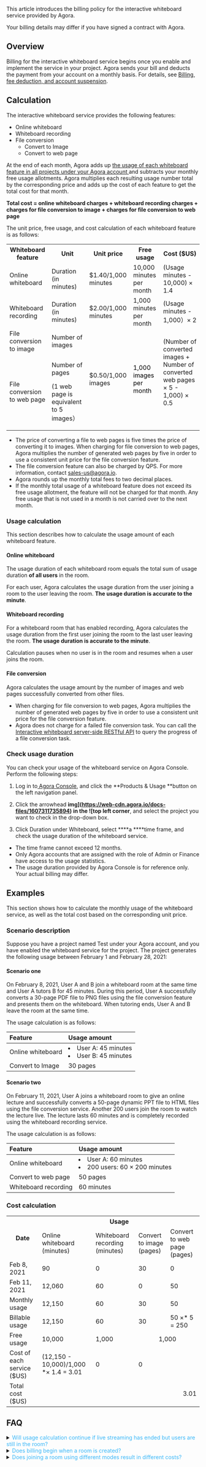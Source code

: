 This article introduces the billing policy for the interactive whiteboard service provided by Agora.

<div class="alert note">Your billing details may differ if you have signed a contract with Agora.</div>

## Overview

Billing for the interactive whiteboard service begins once you enable and implement the service in your project. Agora sends your bill and deducts the payment from your account on a monthly basis. For details, see [Billing, fee deduction, and account suspension](https://docs.agora.io/cn/faq/billing_account).

## Calculation

The interactive whiteboard service provides the following features:

- Online whiteboard
- Whiteboard recording
- File conversion
   - Convert to Image
   - Convert to web page

At the end of each month, Agora adds up [the usage of each whiteboard feature in all projects under your Agora account ](https://console.agora.io/)and subtracts your monthly free usage allotments. Agora multiplies each resulting usage number total by the corresponding price and adds up the cost of each feature to get the total cost for that month.

**Total cost = online whiteboard charges + whiteboard recording charges + charges for file conversion to image + charges for file conversion to web page**

The unit price, free usage, and cost calculation of each whiteboard feature is as follows:

<html>
    <head><meta http-equiv="Content-Type" content="text/html; charset=UTF-8">
        <title></title>
    </head>
    <body>
        <div class="table-wrap">
            <table class="wrapped confluenceTable">
                <colgroup>
                    <col>
                    <col>
                    <col>
                    <col>
                    <col>
                </colgroup>
                <tbody>
                    <tr>
                        <th class="confluenceTh">
                                                        Whiteboard feature</th>
                        <th class="confluenceTh"><span>
                                                        Unit</span></th>
                        <th colspan="1" class="confluenceTh">
                                                        Unit price
                        </th>
                        <th colspan="1" class="confluenceTh">
                                                        Free usage 
                        </th>
                        <th colspan="1" class="confluenceTh">
                                                        Cost ($US)
                        </th>
                    </tr>
                    <tr>
                        <td class="confluenceTd">
                                                        Online whiteboard
                        </td>
                        <td class="confluenceTd"><span class="inline-comment-marker" data-ref="d806330e-d051-4722-96ac-763b59a4eb01">
                                                        Duration (in minutes)</span></td>
                        <td colspan="1" class="confluenceTd">
                                                        $1.40/1,000 minutes
                        </td>
                        <td colspan="1" class="confluenceTd">
                                                        10,000 minutes per month
                        </td>
                        <td colspan="1" class="confluenceTd">
                                                        (Usage minutes - 10,000) × <span>1.4</span></td>
                    </tr>
                    <tr>
                        <td class="confluenceTd">
                                                        Whiteboard recording
                        </td>
                        <td class="confluenceTd"><span>
                                                        Duration (in minutes)</span></td>
                        <td colspan="1" class="confluenceTd">
                                                        $2.00<span>/1,000 minutes</span></td>
                        <td colspan="1" class="confluenceTd"><span>
                                                        1,000 minutes per month</span></td>
                        <td colspan="1" class="confluenceTd"><span>
                                                        (Usage minutes - 1,000）</span><span>× </span><span>2</span></td>
                    </tr>
                    <tr>
                        <td class="confluenceTd">
                                                        File conversion to image
                        </td>
                        <td class="confluenceTd">
                                                        Number of images
                        </td>
                        <td rowspan="2" class="confluenceTd">
                                                        $0.50/1,000 images
                        </td>
                        <td rowspan="2" class="confluenceTd">
                            <p><span style="color: rgb(0,0,0);">
                                                                1,000 images per month</span></p>
                        </td>
                        <td rowspan="2" class="confluenceTd">
                            <p>
                                                                (Number of converted images +<span style="letter-spacing: 0.0px;"> Number of converted web pages<span> × 5 - 1,000) × 0.5<span></span> <span></span></span></span></p>
                            <p>
                                <br>
                            </p>
                        </td>
                    </tr>
                    <tr>
                        <td colspan="1" class="confluenceTd">
                                                        File conversion to web page
                        </td>
                        <td colspan="1" class="confluenceTd">
                            <p>
                                                                Number of pages
                            </p>
                            <p><span>
                                                                (1 web page is equivalent to 5 images）</span></p>
                        </td>
                    </tr>
                </tbody>
            </table>
        </div>
    </body>
</html>


<div class="alert note"><ul>
	<li>The price of converting a file to web pages is five times the price of converting it to images. When charging for file conversion to web pages, Agora multiplies the number of generated web pages by five in order to use a consistent unit price for the file conversion feature.</li>
	<li>The file conversion feature can also be charged by QPS. For more information, contact <a href="mailto:sales@agora.io">sales-us@agora.io</a >.</li>
	<li>Agora rounds up the monthly total fees to two decimal places.</li>
	<li>If the monthly total usage of a whiteboard feature does not exceed its free usage allotment, the feature will not be charged for that month. Any free usage that is not used in a month is not carried over to the next month.</li></ul></div>

### Usage calculation

This section describes how to calculate the usage amount of each whiteboard feature.

#### Online whiteboard

The usage duration of each whiteboard room equals the total sum of usage duration **of all users** in the room.

For each user, Agora calculates the usage duration from the user joining a room to the user leaving the room.  **The usage duration is accurate to the minute**.

#### Whiteboard recording

For a whiteboard room that has enabled recording, Agora calculates the usage duration from the first user joining the room to the last user leaving the room.  **The usage duration is accurate to the minute**.

<div class="alert note">Calculation pauses when no user is in the room and resumes when a user joins the room.</div>

#### File conversion

Agora calculates the usage amount by the number of images and web pages successfully converted from other files.

<div class="alert note"><ul>
	<li>When charging for file conversion to web pages, Agora multiplies the number of generated web pages by five in order to use a consistent unit price for the file conversion feature.</li>
	<li>Agora does not charge for a failed file conversion task. You can call the<a href="/cn/whiteboard/whiteboard_file_conversion?platform=RESTful#查询转换任务的进度（get）"> Interactive whiteboard server-side RESTful API</a > to query the progress of a file conversion task.</li></ul></div>

### Check usage duration

You can check your usage of the whiteboard service on Agora Console. Perform the following steps:

1. Log in to[ Agora Console](https://console.agora.io/), and click the **Products & Usage **button on the left navigation panel.

2. Click the arrowhead **img](https://web-cdn.agora.io/docs-files/1607311735894) in the ![top left corner**, and select the project you want to check in the drop-down box.

3. Click Duration under Whiteboard, select ****a ****time frame, and check the usage duration of the whiteboard service.

<div class="alert note"><ul>
	<li>The time frame cannot exceed 12 months.</li>
	<li>Only Agora accounts that are assigned with the role of Admin or Finance have access to the usage statistics.</li>
	<li>The usage duration provided by Agora Console is for reference only. Your actual billing may differ.</li></ul></div>


## Examples

This section shows how to calculate the monthly usage of the whiteboard service, as well as the total cost based on the corresponding unit price.

### Scenario description

Suppose you have a project named Test under your Agora account, and you have enabled the whiteboard service for the project. The project generates the following usage between February 1 and February 28, 2021:

#### Scenario one

On February 8, 2021, User A and B join a whiteboard room at the same time and User A tutors B for 45 minutes. During this period, User A successfully converts a 30-page PDF file to PNG files using the file conversion feature and presents them on the whiteboard. When tutoring ends, User A and B leave the room at the same time.

The usage calculation is as follows:

| Feature | Usage amount |
| :--------- | :-------------------------------------- |
| Online whiteboard | <li>User A: 45 minutes<li>User B: 45 minutes |
| Convert to Image | 30 pages |

#### Scenario two

On February 11, 2021, User A joins a whiteboard room to give an online lecture and successfully converts a 50-page dynamic PPT file to HTML files using the file conversion service. Another 200 users join the room to watch the lecture live. The lecture lasts 60 minutes and is completely recorded using the whiteboard recording service.

The usage calculation is as follows:

| Feature | Usage amount |
| :--------- | :------------------------------------------------ |
| Online whiteboard | <li>User A: 60 minutes<li>200 users: 60 × 200 minutes |
| Convert to web page | 50 pages |
| Whiteboard recording | 60 minutes |

### Cost calculation

<html>
    <head><meta http-equiv="Content-Type" content="text/html; charset=UTF-8">
        <title></title>
    </head>
    <body>
        <div class="table-wrap">
            <table class="wrapped confluenceTable">
                <colgroup>
                    <col>
                    <col>
                    <col>
                    <col>
                    <col>
                </colgroup>
                <tbody>
                    <tr>
                        <th rowspan="2" class="confluenceTh">
                            Date</th>
                        <th colspan="4" class="confluenceTh">
                            Usage</th>
                    </tr>
                    <tr>
                        <td colspan="1" class="confluenceTd">
                            Online whiteboard (minutes)</td>
                        <td class="confluenceTd">
                            Whiteboard recording (minutes)</td>
                        <td class="confluenceTd">
                            Convert to image (pages)</td>
                        <td colspan="1" class="confluenceTd">
                            Convert to web page (pages)</td>
                    </tr>
                    <tr>
                        <td class="confluenceTd">
                            Feb 8, 2021</td>
                        <td colspan="1" class="confluenceTd">
                                                        90
                        </td>
                        <td class="confluenceTd">
                                                        0
                        </td>
                        <td class="confluenceTd">
                                                        30
                        </td>
                        <td colspan="1" class="confluenceTd">
                                                        0
                        </td>
                    </tr>
                    <tr>
                        <td colspan="1" class="confluenceTd">
                            Feb 11, 2021</td>
                        <td colspan="1" class="confluenceTd">
                                                        12,060
                        </td>
                        <td colspan="1" class="confluenceTd">
                                                        60
                        </td>
                        <td colspan="1" class="confluenceTd">
                                                        0
                        </td>
                        <td colspan="1" class="confluenceTd">
                                                        50
                        </td>
                    </tr>
                    <tr>
                        <td colspan="1" class="confluenceTd">
                            Monthly usage</td>
                        <td colspan="1" class="confluenceTd">
                                                        12,150
                        </td>
                        <td colspan="1" class="confluenceTd">
                                                        60
                        </td>
                        <td colspan="1" class="confluenceTd">
                                                        30
                        </td>
                        <td colspan="1" class="confluenceTd"><span>
                                                        50</span></td>
                    </tr>
                    <tr>
                        <td colspan="1" class="confluenceTd">
                            Billable usage</td>
                        <td colspan="1" class="confluenceTd"><span>
                                                        12,150</span></td>
                        <td colspan="1" class="confluenceTd"><span>
                                                        60</span></td>
                        <td colspan="1" class="confluenceTd"><span>
                                                        30</span></td>
                        <td colspan="1" class="confluenceTd"><span>
                                                        50<span> ×* 5 = 250</span></span></td>
                    </tr>
                    <tr>
                        <td colspan="1" class="confluenceTd">
                                                        Free usage 
                        </td>
                        <td colspan="1" class="confluenceTd"><span class="inline-comment-marker" data-ref="4f39e4e5-9829-4e12-aaf0-d97b137ddbe8">
                                                        10,000</span></td>
                        <td colspan="1" class="confluenceTd">
                                                        1,000
                        </td>
                        <td colspan="2" style="text-align: center;" class="confluenceTd">
                                                        1,000
                        </td>
                    </tr>
                    <tr>
                        <td colspan="1" class="confluenceTd">
                            Cost of each service ($US)</td>
                        <td colspan="1" class="confluenceTd"><span>
                                                        (12,150 - <span><span class="inline-comment-marker" data-ref="1d5317e1-b86e-4336-a320-b7abaae269b6">10,000</span>)/<span class="inline-comment-marker" data-ref="5babcb2e-dfe5-444a-85d9-4407fe57f4d3">1,000 </span></span></span>*<span><span><span>× </span><span class="inline-comment-marker" data-ref="5babcb2e-dfe5-444a-85d9-4407fe57f4d3">1.4</span> <span><span> = 3.01</span></span></span></span></td>
                        <td colspan="1" class="confluenceTd">
                                                        0
                        </td>
                        <td colspan="2" class="confluenceTd">
                                                        0
                        </td>
                    </tr>
                    <tr>
                        <td colspan="1" class="confluenceTd">
                            Total cost ($US)</td>
                        <td colspan="4" style="text-align: right;" class="confluenceTd"><span>
                                                        3.01</span></td>
                    </tr>
                </tbody>
            </table>
        </div>
    </body>
</html>


## FAQ

<details><summary><font color="#3ab7f8">Will usage calculation continue if live streaming has ended but users are still in the room?</font></summary>
Yes. Usage calculation for the whiteboard service depends on the presence of active long-lived connections. To avoid additional costs, Agora recommends that you:
<ul>
	<li>Call <code>disconnect()</code> to cut off a user's connection when the user leaves the room, and ensure that you receive the <code>onPhaseChanged(disconnected)</code> callback.</li>
	<li>Call the PATCH API on your app server<a href="https://docs.agora.io/cn/whiteboard/whiteboard_room_management?platform=RESTful#%E5%B0%81%E7%A6%81%E6%88%BF%E9%97%B4-%EF%BC%88patch%EF%BC%89"> to</a > move all users out of the room when live streaming ends.</li>
</ul>
</details>

<details><summary><font color="#3ab7f8">Does billing begin when a room is created?</font></summary>
No, because no user joins the room.
</details>

<details><summary><font color="#3ab7f8">Does joining a room using different modes result in different costs?</font></summary>
No. The usage calculation and unit price are the same whether the user joins a room in interactive mode or subscription mode.
</details>